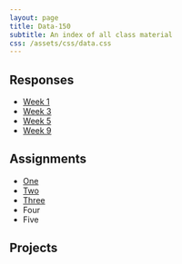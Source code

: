 ```yaml
---
layout: page
title: Data-150
subtitle: An index of all class material
css: /assets/css/data.css
---
```


## Responses

   * [Week 1](https://bryanhuffman.github.io/2020-08-25-One/)
   * [Week 3](https://bryanhuffman.github.io/2020-10-15-AS/)
   * [Week 5](https://bryanhuffman.github.io/2020-10-15-Two/)
   * [Week 9](https://bryanhuffman.github.io/2020-10-15-OB/)

## Assignments

   * [One](https://bryanhuffman.github.io/2020-10-08-anoBio/)
   * [Two](https://bryanhuffman.github.io/2020-10-08-litRev/)
   * [Three](https://bryanhuffman.github.io/2020-10-08-Intro/)
   * Four
   * Five

## Projects
